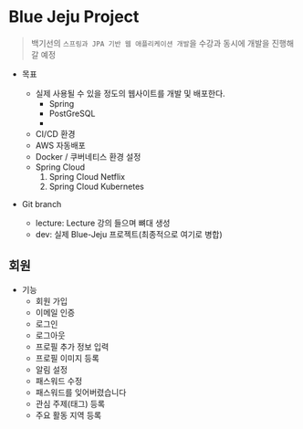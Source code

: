 # Blue Jeju Project
> 백기선의 `스프링과 JPA 기반 웹 애플리케이션 개발`을 수강과 동시에 개발을 진행해갈 예정

- 목표
    - 실제 사용될 수 있을 정도의 웹사이트를 개발 및 배포한다.
        - Spring
        - PostGreSQL
        - 
    - CI/CD 환경
    - AWS 자동배포
    - Docker / 쿠버네티스 환경 설정
    - Spring Cloud
        1. Spring Cloud Netflix
        2. Spring Cloud Kubernetes
        
- Git branch
    - lecture: Lecture 강의 들으며 뼈대 생성
    - dev: 실제 Blue-Jeju 프로젝트(최종적으로 여기로 병합)

## 회원
- 기능
    - 회원 가입
    - 이메일 인증
    - 로그인
    - 로그아웃
    - 프로필 추가 정보 입력
    - 프로필 이미지 등록
    - 알림 설정
    - 패스워드 수정
    - 패스워드를 잊어버렸습니다
    - 관심 주제(태그) 등록
    - 주요 활동 지역 등록

